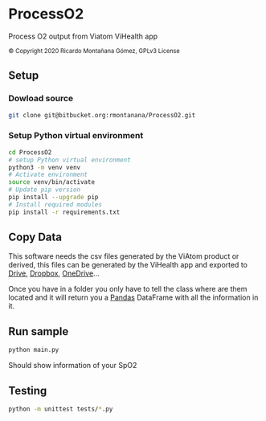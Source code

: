 # ProcessO2

Process O2 output from Viatom ViHealth app

<small>
&copy Copyright 2020 Ricardo Montañana Gómez,
GPLv3 License
</small>

## Setup

### Dowload source

```bash
git clone git@bitbucket.org:rmontanana/ProcessO2.git
```

### Setup Python virtual environment

```bash
cd ProcessO2
# setup Python virtual environment
python3 -m venv venv
# Activate environment
source venv/bin/activate
# Update pip version
pip install --upgrade pip
# Install required modules
pip install -r requirements.txt
```

## Copy Data

This software needs the csv files generated by the ViAtom product or derived, this files can be generated by the
ViHealth app and exported to [Drive](http://drive.google.com), [Dropbox](http://dropbox.com),
[OneDrive](http://onedrive.microsoft.com)...

Once you have in a folder you only have to tell the class where are them located and it will return you a
[Pandas](https://pandas.pydata.org/) DataFrame with all the information in it.

## Run sample

```bash
python main.py
```

Should show information of your SpO2

## Testing

```bash
python -m unittest tests/*.py
````
